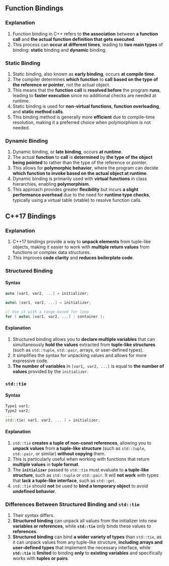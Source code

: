 ## Function Bindings

### Explanation

1. Function binding in C++ refers to **the association** between **a function call** and **the
   actual function definition that gets executed**.
2. This process can **occur at different times**, leading to **two main types** of binding:
   **static** binding and **dynamic** binding.

### Static Binding

1. Static binding, also known as **early binding**, occurs **at compile time**.
2. The compiler determines **which function** to **call** **based on the type of the reference or
   pointer**, not the actual object.
3. This means that the **function call** is **resolved before** the program **runs**, leading to
   **faster execution** since no additional checks are needed at runtime.
4. Static binding is used for **non-virtual functions**, **function overloading**, and **static
   method calls**.
5. This binding method is generally more **efficient** due to compile-time resolution, making it a
   preferred choice when polymorphism is not needed.

### Dynamic Binding

1. Dynamic binding, or **late binding**, occurs **at runtime**.
2. The actual **function** to **call** is **determined** by **the type of the object being pointed**
   to rather than the type of the reference or pointer.
3. This allows for **polymorphic behavior**, where the program can decide **which function to invoke
   based on the actual object at runtime**.
4. Dynamic binding is primarily used with **virtual functions** in class hierarchies, enabling
   **polymorphism**.
5. This approach provides greater **flexibility** but incurs **a slight performance overhead** due
   to the need for **runtime type checks**, typically using a virtual table (vtable) to resolve
   function calls.

## C++17 Bindings

### Explanation

1. C++17 bindings provide a way to **unpack elements** from tuple-like objects, making it easier to
   work with **multiple return values** from functions or complex data structures.
2. This improves **code clarity** and **reduces boilerplate code**.

### Structured Binding

#### Syntax

```CPP
auto [var1, var2, ...] = initializer;
```

```CPP
auto& [var1, var2, ...] = initializer;
```

```CPP
// Use it with a range-based for loop
for ( auto& [var1, var2, ...] : container );
```

#### Explanation

1. Structured binding allows you to **declare multiple variables** that can simultaneously **hold
   the values** extracted from **tuple-like structures** (such as `std::tuple`, `std::pair`, arrays,
   or user-defined types).
2. It simplifies the syntax for unpacking values and allows for more expressive code.
3. **The number of variables** in `[var1, var2, ...]` is equal to **the number of values** provided
   by the `initializer`.

### `std::tie`

#### Syntax

```CPP
Type1 var1;
Type2 var2;
...
std::tie( var1, var2, ... ) = initializer;
```

#### Explanation

1. `std::tie` **creates a tuple of non-const references**, allowing you to **unpack values** from
   **a tuple-like structure** (such as `std::tuple`, `std::pair`, or similar) **without copying**
   them.
2. This is particularly useful when working with functions that return **multiple values** in
   **tuple format**.
3. The **`initializer`** passed to `std::tie` must evaluate to **a tuple-like structure**, such as
   `std::tuple` or `std::pair`. It will **not work** with types that **lack a tuple-like
   interface**, such as `std::get`.
4. `std::tie` should **not** be used to **bind a temporary object** to avoid **undefined behavior**.

### Differences Between Structured Binding and `std::tie`

1. Their syntax differs.
2. **Structured binding** can unpack all values from the initializer into new **variables or
   references**, while **`std::tie`** only binds these values to **references**.
3. **Structured binding** can bind **a wider variety of types** than `std::tie`, as it can unpack
   values from any tuple-like structure, **including arrays and user-defined types** that implement
   the necessary interface, while **`std::tie`** is **limited** to binding **only** to **existing
   variables** and specifically works with **tuples or pairs**.
